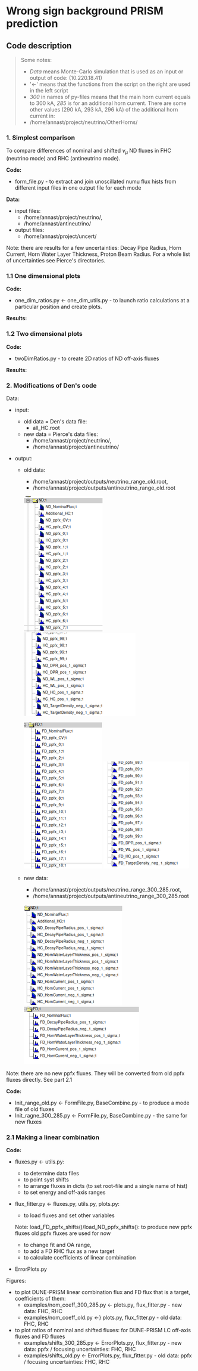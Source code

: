 # Wrong sign background PRISM prediction

## Code description 

> Some notes:
> 
> - *Data* means Monte-Carlo simulation that is used as an input or output of code: (10.220.18.41)
> - '$\leftarrow$' means that the functions from the script on the right are used in the left script 
> - *300* in names of py-files means that the main horn current equals to 300 kA, *285* is for an additional horn current. There are some other values (290 kA, 293 kA, 296 kA) of the additional horn current in: 
> - /home/annast/project/neutrino/OtherHorns/

### 1. Simplest comparison

To compare differences of nominal and shifted $\nu_{\mu}$ ND fluxes in FHC (neutrino mode) and RHC (antineutrino mode).

**Code:**

- form_file.py - to extract and join unoscillated numu flux hists from different input files in one output file for each mode

**Data:**

- input files: 
  - /home/annast/project/neutrino/, 
  - /home/annast/antineutrino/
- output files: 
  - /home/annast/project/uncert/

Note: there are results for a few uncertainties: Decay Pipe Radius, Horn Current, Horn Water Layer Thickness, Proton Beam Radius. For a whole list of uncertainties see Pierce's directories.

### 1.1 One dimensional plots

**Code:**

- one_dim_ratios.py $\leftarrow$ one_dim_utils.py - to launch ratio calculations at a particular position and create plots.
 
**Results:**

### 1.2 Two dimensional plots

**Code:**

- twoDimRatios.py - to create 2D ratios of ND off-axis fluxes


**Results:**

### 2. Modifications of Den's code

Data:

- input:
  - old data = Den's data file: 
    - all_HC.root
  - new data = Pierce's data files: 
    - /home/annast/project/neutrino/, 
    - /home/annast/project/antineutrino/

- output:
  - old data: 
    - /home/annast/project/outputs/neutrino_range_old.root,
    - /home/annast/project/outputs/antineutrino_range_old.root
   
    ![1](/imgs/1.png)
    ![2](/imgs/2.png)

    ![3](/imgs/3.png)
    ![4](/imgs/4.png)

  - new data:
    - /home/annast/project/outputs/neutrino_range_300_285.root,
    - /home/annast/project/outputs/antineutrino_range_300_285.root

    ![5](/imgs/5.png)
    ![6](/imgs/6.png)
  
Note: there are no new ppfx fluxes. They will be converted from old ppfx fluxes directly. See part 2.1


**Code:**

- Init_range_old.py $\leftarrow$ FormFile.py, BaseCombine.py - to produce a mode file of old fluxes
- Init_ragne_300_285.py $\leftarrow$ FormFile.py, BaseCombine.py - the same for new fluxes


### 2.1 Making a linear combination

**Code:**

- fluxes.py $\leftarrow$ utils.py:
  - to determine data files
  - to point syst shifts
  - to arrange fluxes in dicts (to set root-file and a single name of hist)
  - to set energy and off-axis ranges

- flux_fitter.py $\leftarrow$ fluxes.py, utils.py, plots.py: 

  - to load fluxes and set other variables
  
  Note: load_FD_ppfx_shifts()/load_ND_ppfx_shifts(): to produce new ppfx fluxes old ppfx fluxes are used for now
  - to change fit and OA range, 
  - to add a FD RHC flux as a new target
  - to calculate coefficients of linear combination
  
- ErrorPlots.py


Figures:
- to plot DUNE-PRISM linear combination flux and FD flux that is a target,  coefficients of them:
  - examples/nom_coeff_300_285.py $\leftarrow$ plots.py, flux_fitter.py - new data: FHC, RHC
  - examples/nom_coeff_old.py $\leftarrow$} plots.py, flux_fitter.py - old data: FHC, RHC
- to plot ratios of nominal and shifted fluxes: for DUNE-PRISM LC off-axis fluxes and FD fluxes
  - examples/shifts_300_285.py $\leftarrow$ ErrorPlots.py, flux_fitter.py - new data: ppfx / focusing uncertainties: FHC, RHC
  - examples/shifts_old.py $\leftarrow$ ErrorPlots.py, flux_fitter.py - old data: ppfx / focusing  uncertainties: FHC, RHC

